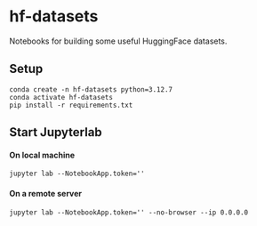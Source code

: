 # hf-datasets
Notebooks for building some useful HuggingFace datasets.

## Setup
```
conda create -n hf-datasets python=3.12.7
conda activate hf-datasets
pip install -r requirements.txt
```

## Start Jupyterlab
#### On local machine
```
jupyter lab --NotebookApp.token=''
```
#### On a remote server
```
jupyter lab --NotebookApp.token='' --no-browser --ip 0.0.0.0
```
